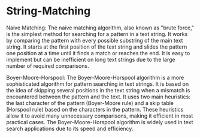# String-Matching

Naive Matching:
The naive matching algorithm, also known as "brute force," is the simplest method for searching for a pattern in a text string.
It works by comparing the pattern with every possible substring of the main text string.
It starts at the first position of the text string and slides the pattern one position at a time until it finds a match or reaches the end.
It is easy to implement but can be inefficient on long text strings due to the large number of required comparisons.

Boyer-Moore-Horspool:
The Boyer-Moore-Horspool algorithm is a more sophisticated algorithm for pattern searching in text strings.
It is based on the idea of skipping several positions in the text string when a mismatch is encountered between the pattern and the text.
It uses two main heuristics: the last character of the pattern (Boyer-Moore rule) and a skip table (Horspool rule) based on the characters in the pattern.
These heuristics allow it to avoid many unnecessary comparisons, making it efficient in most practical cases.
The Boyer-Moore-Horspool algorithm is widely used in text search applications due to its speed and efficiency.
